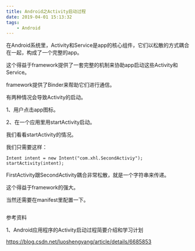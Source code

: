 ```yaml
---
title: Android之Activity启动过程
date: 2019-04-01 15:13:32
tags:
	- Android
---
```




在Android系统里，Activity和Service是app的核心组件，它们以松散的方式耦合在一起，构成了一个完整的app。

这个得益于framework提供了一套完整的机制来协助app启动这些Activity和Service。

framework提供了Binder来帮助它们进行通信。



有两种情况会导致Activity的启动。

1、用户点击app图标。

2、在一个应用里用startActivity启动。



我们看看startActivity的情况。

我们只需要这样：

````
Intent intent = new Intent("com.xhl.SecondActiviy");
startActivity(intent);
````

FirstActivity跟SecondActivity耦合非常松散，就是一个字符串来传递。

这个得益于framework的强大。

当然还需要在manifest里配置一下。

```

```



参考资料

1、Android应用程序的Activity启动过程简要介绍和学习计划

https://blog.csdn.net/luoshengyang/article/details/6685853